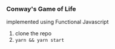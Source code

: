 ### Conway's Game of Life

implemented using Functional Javascript

1. clone the repo
1. `yarn && yarn start`
